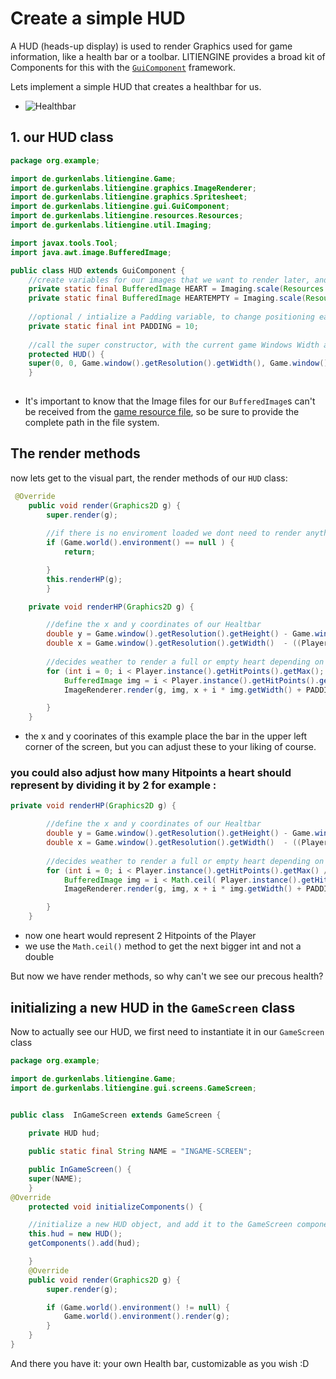 # Create a simple HUD

A HUD (heads-up display) is used to render Graphics used for game information, like a health bar or a toolbar. 
LITIENGINE provides a broad kit of Components for this with the [`GuiComponent`](https://litiengine.com/docs/user-interface/guicomponents-an-overview/) framework. 

Lets implement a simple HUD that creates a healthbar for us.

* ![Healthbar](https://user-images.githubusercontent.com/105820458/173564612-9c57bf97-95b5-4c22-9058-8ed1ed3e28b2.PNG)


## 1. our HUD class

```java
package org.example;

import de.gurkenlabs.litiengine.Game;
import de.gurkenlabs.litiengine.graphics.ImageRenderer;
import de.gurkenlabs.litiengine.graphics.Spritesheet;
import de.gurkenlabs.litiengine.gui.GuiComponent;
import de.gurkenlabs.litiengine.resources.Resources;
import de.gurkenlabs.litiengine.util.Imaging;

import javax.tools.Tool;
import java.awt.image.BufferedImage;

public class HUD extends GuiComponent {
    //create variables for our images that we want to render later, and scale them to the desired size
    private static final BufferedImage HEART = Imaging.scale(Resources.images().get("src/main/resources/hud/life.png"), 5.0);
    private static final BufferedImage HEARTEMPTY = Imaging.scale(Resources.images().get("src/main/resources/hud/herzleer.png"), 5.0);
   
    //optional / intialize a Padding variable, to change positioning easier later on
    private static final int PADDING = 10;
    
    //call the super constructor, with the current game Windows Width and Hight to create a new HUD
    protected HUD() {
    super(0, 0, Game.window().getResolution().getWidth(), Game.window().getResolution().getHeight());
    }
    
```
- It's important to know that the Image files for our `BufferedImage`s can't be received from the [game resource file](https://litiengine.com/docs/resource-management/), so be sure to provide the complete path in the file system.

## The render methods

now lets get to the visual part, the render methods of our `HUD` class:

```java
 @Override
    public void render(Graphics2D g) {
        super.render(g);
        
        //if there is no enviroment loaded we dont need to render anything
        if (Game.world().environment() == null ) {
            return;

        }
        this.renderHP(g);
        }

    private void renderHP(Graphics2D g) {

        //define the x and y coordinates of our Healtbar 
        double y = Game.window().getResolution().getHeight() - Game.window().getResolution().getHeight() + PADDING * 7 - HEART.getHeight();
        double x = Game.window().getResolution().getWidth()  - ((Player.instance().getHitPoints().getMax() * (HEART.getWidth() + PADDING) * 1.28) - PADDING);
        
        //decides weather to render a full or empty heart depending on the players current Hitpoints
        for (int i = 0; i < Player.instance().getHitPoints().getMax(); i++) {
            BufferedImage img = i < Player.instance().getHitPoints().get() ? HEART : HEARTEMPTY;
            ImageRenderer.render(g, img, x + i * img.getWidth() + PADDING, y);

        }
    }

```
- the x and y coorinates of this example place the bar in the upper left corner of the screen, but you can adjust these to your liking of course.



### you could also adjust how many Hitpoints a heart should represent by dividing it by 2 for example :

```java
private void renderHP(Graphics2D g) {

        //define the x and y coordinates of our Healtbar 
        double y = Game.window().getResolution().getHeight() - Game.window().getResolution().getHeight() + PADDING * 7 - HEART.getHeight();
        double x = Game.window().getResolution().getWidth()  - ((Player.instance().getHitPoints().getMax() * (HEART.getWidth() + PADDING) * 1.28) - PADDING);
        
        //decides weather to render a full or empty heart depending on the players current Hitpoints
        for (int i = 0; i < Player.instance().getHitPoints().getMax() /2; i++) {
            BufferedImage img = i < Math.ceil( Player.instance().getHitPoints().get()/2) ? HEART : HEARTEMPTY;
            ImageRenderer.render(g, img, x + i * img.getWidth() + PADDING, y);

        }
    }

```
- now one heart would represent 2 Hitpoints of the Player
- we use the `Math.ceil()` method to get the next bigger int and not a double

But now we have render methods, so why can't we see our precous health? 

## initializing a new HUD in the `GameScreen` class

Now to actually see our HUD, we first need to instantiate it in our `GameScreen` class


```java
package org.example;

import de.gurkenlabs.litiengine.Game;
import de.gurkenlabs.litiengine.gui.screens.GameScreen;


public class  InGameScreen extends GameScreen {
   
    private HUD hud;

    public static final String NAME = "INGAME-SCREEN";

    public InGameScreen() {
    super(NAME);
    }
@Override
    protected void initializeComponents() {

    //initialize a new HUD object, and add it to the GameScreen components
    this.hud = new HUD();
    getComponents().add(hud);

    }
    @Override
    public void render(Graphics2D g) {
        super.render(g);

        if (Game.world().environment() != null) {
            Game.world().environment().render(g);
        }
    }
}
```
And there you have it: your own Health bar, customizable as you wish :D
